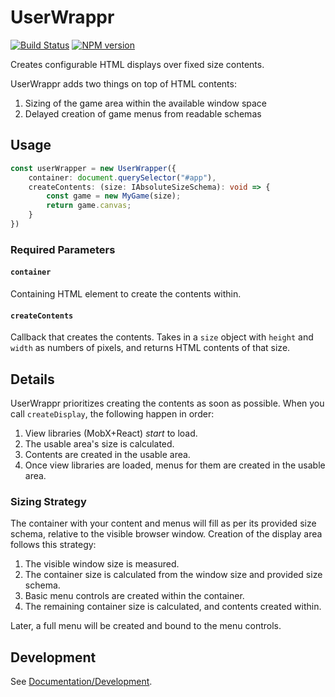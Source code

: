 <!-- {{Top}} -->
# UserWrappr
[![Build Status](https://travis-ci.org/FullScreenShenanigans/UserWrappr.svg?branch=master)](https://travis-ci.org/FullScreenShenanigans/UserWrappr)
[![NPM version](https://badge.fury.io/js/userwrappr.svg)](http://badge.fury.io/js/userwrappr)

Creates configurable HTML displays over fixed size contents.
<!-- {{/Top}} -->

UserWrappr adds two things on top of HTML contents:

1. Sizing of the game area within the available window space
2. Delayed creation of game menus from readable schemas

## Usage

```typescript
const userWrapper = new UserWrapper({
    container: document.querySelector("#app"),
    createContents: (size: IAbsoluteSizeSchema): void => {
        const game = new MyGame(size);
        return game.canvas;
    }
})
```

### Required Parameters

#### `container`

Containing HTML element to create the contents within.

#### `createContents`

Callback that creates the contents.
Takes in a `size` object with `height` and `width` as numbers of pixels, and returns HTML contents of that size.

## Details

UserWrappr prioritizes creating the contents as soon as possible.
When you call `createDisplay`, the following happen in order:

1. View libraries (MobX+React) _start_ to load.
2. The usable area's size is calculated.
3. Contents are created in the usable area.
4. Once view libraries are loaded, menus for them are created in the usable area.

### Sizing Strategy

The container with your content and menus will fill as per its provided size schema, relative to the visible browser window.
Creation of the display area follows this strategy:

1. The visible window size is measured.
2. The container size is calculated from the window size and provided size schema.
3. Basic menu controls are created within the container.
4. The remaining container size is calculated, and contents created within.

Later, a full menu will be created and bound to the menu controls.

<!-- {{Development}} -->
## Development

See [Documentation/Development](https://github.com/FullScreenShenanigans/Documentation).


<!-- {{/Development}} -->
